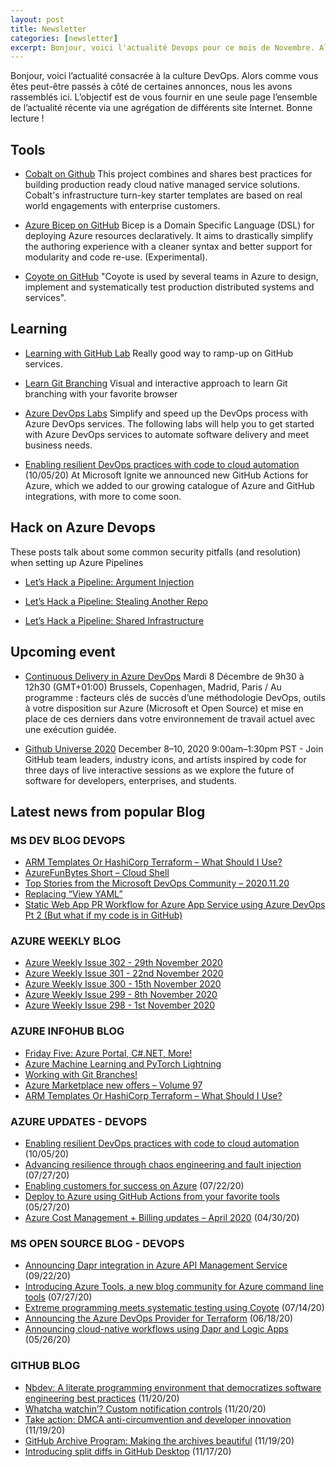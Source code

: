 ```yaml
---
layout: post
title: Newsletter
categories: [newsletter]
excerpt: Bonjour, voici l'actualité Devops pour ce mois de Novembre. Alors comme vous êtes peut-être passés à côté de certaines annonces, nous les avons rassemblés dans cette newsletter. Au menu, des outils, des trainings et quelques hacks bien pensés sur Azure Devops.
---
```

Bonjour, voici l’actualité consacrée à la culture DevOps. Alors comme vous êtes peut-être passés à côté de certaines annonces, nous les avons rassemblés ici. L’objectif est de vous fournir en une seule page l’ensemble de l’actualité récente via une agrégation de différents site Internet. Bonne lecture !

## Tools

- [Cobalt on Github](https://github.com/microsoft/cobalt) This project combines and shares best practices for building production ready cloud native managed service solutions. Cobalt's infrastructure turn-key starter templates are based on real world engagements with enterprise customers.

- [Azure Bicep on GitHub](https://github.com/Azure/bicep) Bicep is a Domain Specific Language (DSL) for deploying Azure resources declaratively. It aims to drastically simplify the authoring experience with a cleaner syntax and better support for modularity and code re-use. (Experimental).

- [Coyote on GitHub](https://microsoft.github.io/coyote/) "Coyote is used by several teams in Azure to design, implement and systematically test production distributed systems and services".

## Learning

- [Learning with GitHub Lab](https://lab.github.com/) Really good way to ramp-up on GitHub services. 
 
- [Learn Git Branching](https://learngitbranching.js.org/) Visual and interactive approach to learn Git branching with your favorite browser
 
- [Azure DevOps Labs](https://azuredevopslabs.com/) Simplify and speed up the DevOps process with Azure DevOps services. The following labs will help you to get started with Azure DevOps services to automate software delivery and meet business needs.

- [Enabling resilient DevOps practices with code to cloud automation](https://azure.microsoft.com/blog/enabling-resilient-devops-practices-with-code-to-cloud-automation/) (10/05/20) 
 At Microsoft Ignite we announced new GitHub Actions for Azure, which we added to our growing catalogue of Azure and GitHub integrations, with more to come soon.

## Hack on Azure Devops

These posts talk about some common security pitfalls (and resolution) when setting up Azure Pipelines

- [Let’s Hack a Pipeline: Argument Injection](https://devblogs.microsoft.com/devops/pipeline-argument-injection/)

- [Let’s Hack a Pipeline: Stealing Another Repo](https://devblogs.microsoft.com/devops/pipeline-stealing-another-repo/)

- [Let’s Hack a Pipeline: Shared Infrastructure](https://devblogs.microsoft.com/devops/pipeline-shared-infrastructure/)

## Upcoming event

- [Continuous Delivery in Azure DevOps](https://info.microsoft.com/FR-DevOps-WBNR-FY21-12Dec-08-ContinuousdeliveryinAzureDevOps-SRDEM51951_LP01Registration-ForminBody.html) Mardi 8 Décembre de 9h30 à 12h30 (GMT+01:00) Brussels, Copenhagen, Madrid, Paris / Au programme : facteurs clés de succès d’une méthodologie DevOps, outils à votre disposition sur Azure (Microsoft et Open Source) et mise en place de ces derniers dans votre environnement de travail actuel avec une exécution guidée.

- [Github Universe 2020](https://githubuniverse.com/) December 8–10, 2020 9:00am–1:30pm PST - Join GitHub team leaders, industry icons, and artists inspired by code for three days of live interactive sessions as we explore the future of software for developers, enterprises, and students.

## Latest news from popular Blog 

### MS DEV BLOG DEVOPS 

<!-- DEVBLOGDEVOPS:START -->
- [ARM Templates Or HashiCorp Terraform – What Should I Use?](https://devblogs.microsoft.com/devops/arm-templates-or-hashicorp-terraform-what-should-i-use/)
- [AzureFunBytes Short – Cloud Shell](https://devblogs.microsoft.com/devops/azurefunbytes-short-cloud-shell/)
- [Top Stories from the Microsoft DevOps Community – 2020.11.20](https://devblogs.microsoft.com/devops/top-stories-from-the-microsoft-devops-community-2020-11-20/)
- [Replacing “View YAML”](https://devblogs.microsoft.com/devops/replacing-view-yaml/)
- [Static Web App PR Workflow for Azure App Service using Azure DevOps Pt 2 (But what if my code is in GitHub)](https://devblogs.microsoft.com/devops/static-web-app-pr-workflow-for-azure-app-service-using-azure-devops-pt-2-but-what-if-my-code-is-in-github/)
<!-- DEVBLOGDEVOPS:END -->


### AZURE WEEKLY BLOG

<!-- AZUREWEEKLY:START -->
- [Azure Weekly Issue 302 - 29th November 2020](https://azureweekly.info/issue-302.html)
- [Azure Weekly Issue 301 - 22nd November 2020](https://azureweekly.info/issue-301.html)
- [Azure Weekly Issue 300 - 15th November 2020](https://azureweekly.info/issue-300.html)
- [Azure Weekly Issue 299 - 8th November 2020](https://azureweekly.info/issue-299.html)
- [Azure Weekly Issue 298 - 1st November 2020](https://azureweekly.info/issue-298.html)
<!-- AZUREWEEKLY:END -->

### AZURE INFOHUB BLOG 

<!-- AZUREINFOHUB:START -->
- [Friday Five: Azure Portal, C#.NET, More!](https://techcommunity.microsoft.com/t5/microsoft-mvp-award-program-blog/friday-five-azure-portal-c-net-more/ba-p/1928256)
- [Azure Machine Learning and PyTorch Lightning](https://techcommunity.microsoft.com/t5/educator-developer-blog/azure-machine-learning-and-pytorch-lightning/ba-p/1936084)
- [Working with Git Branches!](https://techcommunity.microsoft.com/t5/itops-talk-blog/working-with-git-branches/ba-p/1900867)
- [Azure Marketplace new offers – Volume 97](https://techcommunity.microsoft.com/t5/azure-marketplace/azure-marketplace-new-offers-volume-97/ba-p/1791141)
- [ARM Templates Or HashiCorp Terraform – What Should I Use?](https://devblogs.microsoft.com/devops/arm-templates-or-hashicorp-terraform-what-should-i-use/)
<!-- AZUREINFOHUB:END -->


### AZURE UPDATES - DEVOPS 

<!-- AZUREUPDATES:START -->

 - [Enabling resilient DevOps practices with code to cloud automation](https://azure.microsoft.com/blog/enabling-resilient-devops-practices-with-code-to-cloud-automation/) (10/05/20)
 - [Advancing resilience through chaos engineering and fault injection](https://azure.microsoft.com/blog/advancing-resilience-through-chaos-engineering-and-fault-injection/) (07/27/20)
 - [Enabling customers for success on Azure](https://azure.microsoft.com/blog/enabling-customers-for-success-on-azure/) (07/22/20)
 - [Deploy to Azure using GitHub Actions from your favorite tools](https://azure.microsoft.com/blog/deploy-to-azure-using-github-actions-from-your-favorite-tools/) (05/27/20)
 - [Azure Cost Management + Billing updates – April 2020](https://azure.microsoft.com/blog/azure-cost-management-billing-updates-april-2020/) (04/30/20)
<!-- AZUREUPDATES:END -->


### MS OPEN SOURCE BLOG - DEVOPS 

<!-- MSOPENSOURCEBLOG:START -->

 - [Announcing Dapr integration in Azure API Management Service](https://cloudblogs.microsoft.com/opensource/2020/09/22/announcing-dapr-integration-azure-api-management-service-apim/) (09/22/20)
 - [Introducing Azure Tools, a new blog community for Azure command line tools](https://cloudblogs.microsoft.com/opensource/2020/07/27/introducing-azure-tools-new-tech-community-blog/) (07/27/20)
 - [Extreme programming meets systematic testing using Coyote](https://cloudblogs.microsoft.com/opensource/2020/07/14/extreme-programming-meets-systematic-testing-using-coyote/) (07/14/20)
 - [Announcing the Azure DevOps Provider for Terraform](https://cloudblogs.microsoft.com/opensource/2020/06/18/announcing-hashicorp-terraform-azure-devops-provider-release/) (06/18/20)
 - [Announcing cloud-native workflows using Dapr and Logic Apps](https://cloudblogs.microsoft.com/opensource/2020/05/26/announcing-cloud-native-workflows-dapr-logic-apps/) (05/26/20)
<!-- MSOPENSOURCEBLOG:END -->


### GITHUB BLOG


<!-- GITHUB:START -->

 - [Nbdev: A literate programming environment that democratizes software engineering best practices](https://github.blog/2020-11-20-nbdev-a-literate-programming-environment-that-democratizes-software-engineering-best-practices/) (11/20/20)
 - [Whatcha watchin’? Custom notification controls](https://github.blog/2020-11-20-whatcha-watchin-custom-notification-controls/) (11/20/20)
 - [Take action: DMCA anti-circumvention and developer innovation](https://github.blog/2020-11-19-take-action-dmca-anti-circumvention-and-developer-innovation/) (11/19/20)
 - [GitHub Archive Program: Making the archives beautiful](https://github.blog/2020-11-19-github-archive-program-making-the-archives-beautiful/) (11/19/20)
 - [Introducing split diffs in GitHub Desktop](https://github.blog/2020-11-17-introducing-split-diffs-in-github-desktop/) (11/17/20)
<!-- GITHUB:END -->


